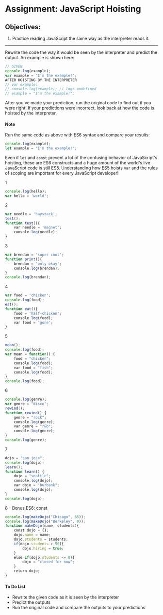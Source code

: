 <h1>Assignment: JavaScript Hoisting</h1>

<h2>Objectives:</h2>
<ol>
  <li>Practice reading JavaScript the same way as the interpreter reads it.</li>
</ol>

<hr/>

<p>Rewrite the code the way it would be seen by the interpreter and predict the output. An example is shown here:</p>

```js
// GIVEN
console.log(example);
var example = "I'm the example!";
AFTER HOISTING BY THE INTERPRETER
// var example;
// console.log(example); // logs undefined
// example = "I'm the example!";
```

<p>After you've made your prediction, run the original code to find out if you were right! If your predictions were incorrect, look back at how the code is hoisted by the interpreter.</p>

<h4><strong>Note</strong></h4>

<p>Run the same code as above with ES6 syntax and compare your results:</p>

```js
console.log(example);
let example = "I'm the example!";
```

<p>Even if <code>let</code> and <code>const</code> prevent a lot of the confusing behavior of JavaScript's hoisting, these are ES6 constructs and a huge amount of the world's live JavaScript code is still ES5. Understanding how ES5 hoists <code>var</code> and the rules of scoping are important for every JavaScript developer!</p>
1

```js
console.log(hello);                                   
var hello = 'world';                                 
```

2

```js
var needle = 'haystack';
test();
function test(){
    var needle = 'magnet';
    console.log(needle);
}
```

3

```js
var brendan = 'super cool';
function print(){
    brendan = 'only okay';
    console.log(brendan);
}
console.log(brendan);
```

4

```js
var food = 'chicken';
console.log(food);
eat();
function eat(){
    food = 'half-chicken';
    console.log(food);
    var food = 'gone';
}
```

5

```js
mean();
console.log(food);
var mean = function() {
    food = "chicken";
    console.log(food);
    var food = "fish";
    console.log(food);
}
console.log(food);
```

6

```js
console.log(genre);
var genre = "disco";
rewind();
function rewind() {
    genre = "rock";
    console.log(genre);
    var genre = "r&b";
    console.log(genre);
}
console.log(genre);
```

7

```js
dojo = "san jose";
console.log(dojo);
learn();
function learn() {
    dojo = "seattle";
    console.log(dojo);
    var dojo = "burbank";
    console.log(dojo);
}
console.log(dojo);
```

8 - Bonus ES6: const

```js
console.log(makeDojo("Chicago", 65));
console.log(makeDojo("Berkeley", 0));
function makeDojo(name, students){
    const dojo = {};
    dojo.name = name;
    dojo.students = students;
    if(dojo.students > 50){
        dojo.hiring = true;
    }
    else if(dojo.students <= 0){
        dojo = "closed for now";
    }
    return dojo;
}
```

<h4>To Do List</h4>
<ul>
  <li>Rewrite the given code as it is seen by the interpreter</li>
  <li>Predict the outputs</li>
  <li>Run the original code and compare the outputs to your predictions</li>
</ul>